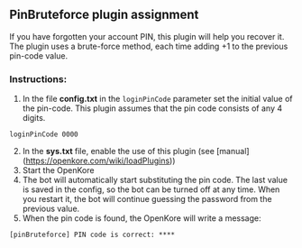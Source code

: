 ## PinBruteforce plugin assignment

If you have forgotten your account PIN, this plugin will help you recover it. The plugin uses a brute-force method, each time adding +1 to the previous pin-code value.

### Instructions:
1. In the file **config.txt** in the `loginPinCode` parameter set the initial value of the pin-code. This plugin assumes that the pin code consists of any 4 digits.
```
loginPinCode 0000
```
2. In the **sys.txt** file, enable the use of this plugin (see [manual] (https://openkore.com/wiki/loadPlugins))
3. Start the OpenKore
4. The bot will automatically start substituting the pin code. The last value is saved in the config, so the bot can be turned off at any time. When you restart it, the bot will continue guessing the password from the previous value.
5. When the pin code is found, the OpenKore will write a message:
```
[pinBruteforce] PIN code is correct: ****
```
